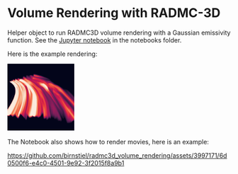 # Volume Rendering with RADMC-3D

Helper object to run RADMC3D volume rendering with a Gaussian emissivity function. See the <a href='https://github.com/birnstiel/radmc3d_volume_rendering/tree/master/notebooks/volume_rendering.ipynb'>Jupyter notebook</a> in the notebooks folder.

Here is the example rendering:

<img width="30%" src='https://github.com/birnstiel/radmc3d_volume_rendering/blob/master/notebooks/example.jpg'>


The Notebook also shows how to render movies, here is an example:

https://github.com/birnstiel/radmc3d_volume_rendering/assets/3997171/6d0500f6-e4c0-4501-9e92-3f2015f8a9b1

